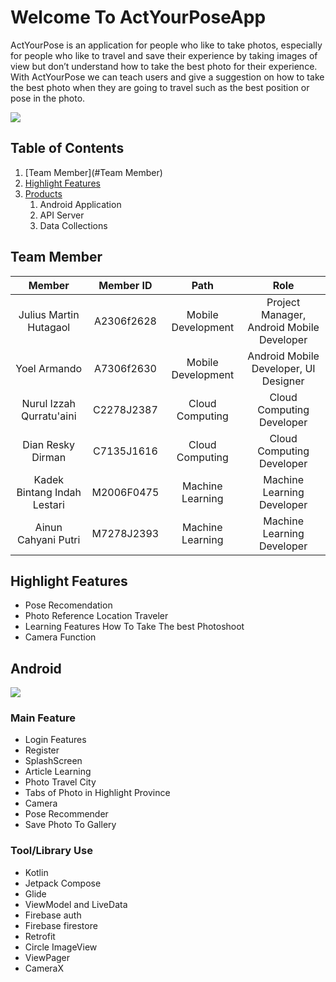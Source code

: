 # Welcome To ActYourPoseApp
ActYourPose is an application for people who like to take photos, especially for people who like to travel and save their experience by taking images of view but don’t understand how to take the best photo for their experience. With ActYourPose we can teach users and give a suggestion on how to take the best photo when they are going to travel such as the best position or pose in the photo.


<img src="https://github.com/Juliushtg24/ActYourPoseApp/blob/main/images/ActYourPose__1_-removebg-preview.png?raw=true"/>

## Table of Contents
1. [Team Member](#Team Member)
2. [Highlight Features](#Highlight-Features)
3. [Products](#Products)
    1. Android Application
    2. API Server
    3. Data Collections


## Team Member

|         Member              | Member ID  |        Path        |                      Role                  |                                              
| :-------------------------: | :--------: | :----------------: | :----------------------------------------: | 
|   Julius Martin Hutagaol    | A2306f2628 | Mobile Development |  Project Manager, Android Mobile Developer |
|       Yoel Armando          | A7306f2630 | Mobile Development |    Android Mobile Developer, UI Designer   |
|   Nurul Izzah Qurratu'aini  | C2278J2387 |  Cloud Computing   |          Cloud Computing Developer         |
|     Dian Resky Dirman       | C7135J1616 |  Cloud Computing   |          Cloud Computing Developer         |
| Kadek Bintang Indah Lestari | M2006F0475 |  Machine Learning  |          Machine Learning Developer        |
|  Ainun Cahyani Putri        | M7278J2393 |  Machine Learning  |          Machine Learning Developer        |


## Highlight Features

<ul>
  <li>Pose Recomendation</li>
  <li>Photo Reference Location Traveler</li>
  <li>Learning Features How To Take The best Photoshoot</li>
  <li>Camera Function</li>
</ul>


## Android

<img src="https://github.com/Juliushtg24/ActYourPoseApp/blob/main/images/images%20cover.JPG?raw=true"/>


### Main Feature


<ul>
  <li>Login Features</li>
  <li>Register</li>
  <li>SplashScreen</li>
  <li>Article Learning</li>
  <li>Photo Travel City</li>
  <li>Tabs of Photo in Highlight Province</li>
  <li>Camera</li>
  <li>Pose Recommender</li>
  <li>Save Photo To Gallery</li>
</ul>

### Tool/Library Use

<ul>
  <li>Kotlin</li>
  <li>Jetpack Compose</li>
  <li>Glide</li>
  <li>ViewModel and LiveData</li>
  <li>Firebase auth</li>
  <li>Firebase firestore</li>
  <li>Retrofit</li>
  <li>Circle ImageView</li>
  <li>ViewPager</li>
  <li>CameraX</li>
</ul>



